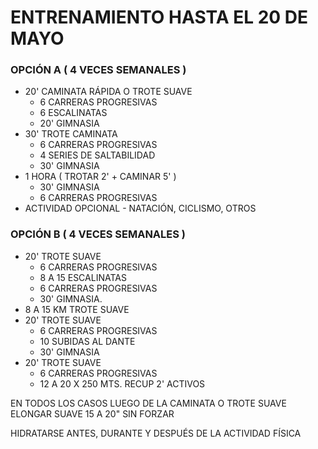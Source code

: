 # ENTRENAMIENTO HASTA EL 20 DE MAYO

### OPCIÓN A ( 4 VECES SEMANALES )

+ 20' CAMINATA RÁPIDA O TROTE SUAVE 
	+ 6 CARRERAS PROGRESIVAS 
	+ 6 ESCALINATAS 
	+ 20' GIMNASIA
+ 30' TROTE CAMINATA 
	+ 6 CARRERAS PROGRESIVAS 
	+ 4 SERIES DE SALTABILIDAD 
	+ 30' GIMNASIA
+ 1 HORA ( TROTAR 2' + CAMINAR 5' ) 
	+ 30' GIMNASIA 
	+ 6 CARRERAS PROGRESIVAS
+ ACTIVIDAD OPCIONAL - NATACIÓN, CICLISMO, OTROS

### OPCIÓN B ( 4 VECES SEMANALES )

+ 20' TROTE SUAVE 
	+ 6 CARRERAS PROGRESIVAS 
	+ 8 A 15 ESCALINATAS 
	+ 6 CARRERAS PROGRESIVAS 
	+ 30' GIMNASIA.
+ 8 A 15 KM TROTE SUAVE 
+ 20' TROTE SUAVE 
	+ 6 CARRERAS PROGRESIVAS 
	+ 10 SUBIDAS AL DANTE 
	+ 30' GIMNASIA
+ 20' TROTE SUAVE 
	+ 6 CARRERAS PROGRESIVAS 
	+ 12 A 20 X 250 MTS. RECUP 2' ACTIVOS

EN TODOS LOS CASOS LUEGO DE LA CAMINATA O TROTE SUAVE  ELONGAR SUAVE 15 A 20" SIN FORZAR

HIDRATARSE ANTES, DURANTE Y DESPUÉS DE LA ACTIVIDAD FÍSICA
